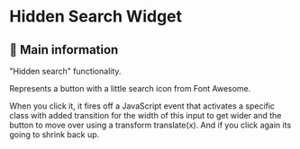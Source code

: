 # Hidden Search Widget

## 🦉 Main information

"Hidden search" functionality.

Represents a button with a little search icon from Font Awesome.

When you click it, it fires off a JavaScript event that activates a specific class with added transition for the width of this input to get wider and the button to move over using a transform translate(x). And if you click again its going to shrink back up.